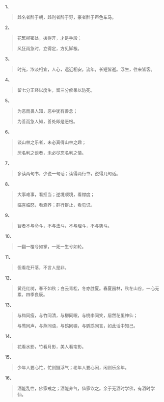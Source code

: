 1、

>  趋名者醉于朝，趋利者醉于野，豪者醉于声色车马。

2、

> 花繁柳密处，拨得开，才是手段；
>
> 风狂雨急时，立得定，方见脚根。

3、

> 时光，浓淡相宜，人心，远近相安。流年，长短皆逝。浮生，往来皆客。

4、

> 留七分正经以度生，留三分痴呆以防死。

5、

> 为恶而畏人知，恶中犹有善念；
>
> 为善而急人知，善处即是恶根。

6、

> 谈山林之乐者，未必真得山林之趣；
>
> 厌名利之谈者，未必尽忘名利之情。

7、

> 多读两句书，少说一句话；读得两行书，说得几句话。

8、

> 大事难事，看担当；逆境顺境，看襟度；
>
> 临喜临怒，看涵养；群行群止，看见识。

9、

> 智者不与命斗，不与法斗，不与理斗，不与势斗。

10、

> 一翻一覆兮如掌，一死一生兮如轮。

11、

> 但看花开落，不言人是非。

12、

> 黄花红树，春不如秋；白云青松，冬亦胜夏。春夏园林，秋冬山谷，一心无累，四季良辰。

13、

> 与梅同瘦，与竹同清，与柳同眠，与桃李同笑，居然花里神仙；
>
> 与莺同声，与燕同语，与鹤同唳，与鹦鹉同言，如此话中知己。

14、

> 花看水影，竹看月影，美人看帘影。

15、

> 少年人要心忙，忙则摄浮气；老年人要心闲，闲则乐余年。

16、

> 酒能乱性，佛家戒之；酒能养气，仙家饮之。余于无酒时学佛，有酒时学仙。